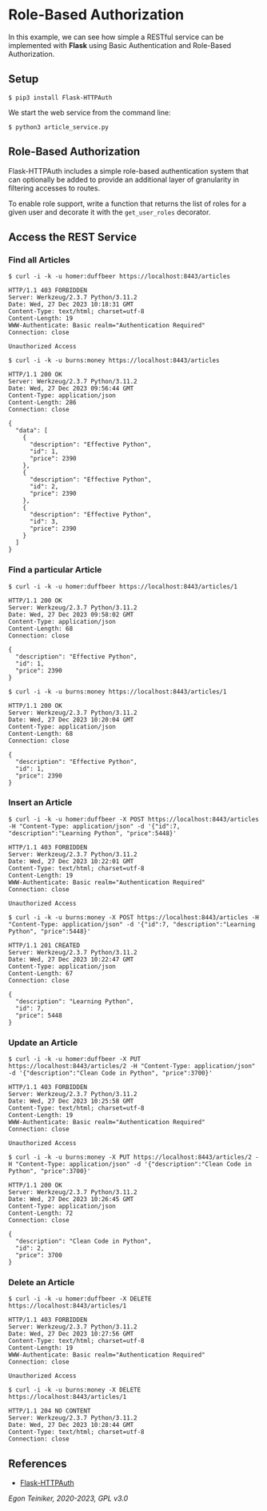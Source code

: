 # Role-Based Authorization

In this example, we can see how simple a RESTful service can be implemented with
**Flask** using Basic Authentication and Role-Based Authorization.

## Setup 
```
$ pip3 install Flask-HTTPAuth
```

We start the web service from the command line:
```
$ python3 article_service.py
```

## Role-Based Authorization

Flask-HTTPAuth includes a simple role-based authentication system that can optionally 
be added to provide an additional layer of granularity in filtering accesses to routes. 

To enable role support, write a function that returns the list of roles for a given user 
and decorate it with the `get_user_roles` decorator.


## Access the REST Service


### Find all Articles

```
$ curl -i -k -u homer:duffbeer https://localhost:8443/articles

HTTP/1.1 403 FORBIDDEN
Server: Werkzeug/2.3.7 Python/3.11.2
Date: Wed, 27 Dec 2023 10:18:31 GMT
Content-Type: text/html; charset=utf-8
Content-Length: 19
WWW-Authenticate: Basic realm="Authentication Required"
Connection: close

Unauthorized Access
```

```
$ curl -i -k -u burns:money https://localhost:8443/articles

HTTP/1.1 200 OK
Server: Werkzeug/2.3.7 Python/3.11.2
Date: Wed, 27 Dec 2023 09:56:44 GMT
Content-Type: application/json
Content-Length: 286
Connection: close

{
  "data": [
    {
      "description": "Effective Python",
      "id": 1,
      "price": 2390
    },
    {
      "description": "Effective Python",
      "id": 2,
      "price": 2390
    },
    {
      "description": "Effective Python",
      "id": 3,
      "price": 2390
    }
  ]
}
```


### Find a particular Article
```
$ curl -i -k -u homer:duffbeer https://localhost:8443/articles/1

HTTP/1.1 200 OK
Server: Werkzeug/2.3.7 Python/3.11.2
Date: Wed, 27 Dec 2023 09:58:02 GMT
Content-Type: application/json
Content-Length: 68
Connection: close

{
  "description": "Effective Python",
  "id": 1,
  "price": 2390
}
```

```
$ curl -i -k -u burns:money https://localhost:8443/articles/1

HTTP/1.1 200 OK
Server: Werkzeug/2.3.7 Python/3.11.2
Date: Wed, 27 Dec 2023 10:20:04 GMT
Content-Type: application/json
Content-Length: 68
Connection: close

{
  "description": "Effective Python",
  "id": 1,
  "price": 2390
}
```

### Insert an Article
```
$ curl -i -k -u homer:duffbeer -X POST https://localhost:8443/articles -H "Content-Type: application/json" -d '{"id":7, "description":"Learning Python", "price":5448}'

HTTP/1.1 403 FORBIDDEN
Server: Werkzeug/2.3.7 Python/3.11.2
Date: Wed, 27 Dec 2023 10:22:01 GMT
Content-Type: text/html; charset=utf-8
Content-Length: 19
WWW-Authenticate: Basic realm="Authentication Required"
Connection: close

Unauthorized Access
```

```
$ curl -i -k -u burns:money -X POST https://localhost:8443/articles -H "Content-Type: application/json" -d '{"id":7, "description":"Learning Python", "price":5448}'

HTTP/1.1 201 CREATED
Server: Werkzeug/2.3.7 Python/3.11.2
Date: Wed, 27 Dec 2023 10:22:47 GMT
Content-Type: application/json
Content-Length: 67
Connection: close

{
  "description": "Learning Python",
  "id": 7,
  "price": 5448
}
```


### Update an Article
```
$ curl -i -k -u homer:duffbeer -X PUT https://localhost:8443/articles/2 -H "Content-Type: application/json" -d '{"description":"Clean Code in Python", "price":3700}'

HTTP/1.1 403 FORBIDDEN
Server: Werkzeug/2.3.7 Python/3.11.2
Date: Wed, 27 Dec 2023 10:25:58 GMT
Content-Type: text/html; charset=utf-8
Content-Length: 19
WWW-Authenticate: Basic realm="Authentication Required"
Connection: close

Unauthorized Access
```

```
$ curl -i -k -u burns:money -X PUT https://localhost:8443/articles/2 -H "Content-Type: application/json" -d '{"description":"Clean Code in Python", "price":3700}'

HTTP/1.1 200 OK
Server: Werkzeug/2.3.7 Python/3.11.2
Date: Wed, 27 Dec 2023 10:26:45 GMT
Content-Type: application/json
Content-Length: 72
Connection: close

{
  "description": "Clean Code in Python",
  "id": 2,
  "price": 3700
}
```

### Delete an Article

```
$ curl -i -k -u homer:duffbeer -X DELETE https://localhost:8443/articles/1

HTTP/1.1 403 FORBIDDEN
Server: Werkzeug/2.3.7 Python/3.11.2
Date: Wed, 27 Dec 2023 10:27:56 GMT
Content-Type: text/html; charset=utf-8
Content-Length: 19
WWW-Authenticate: Basic realm="Authentication Required"
Connection: close

Unauthorized Access
```

```
$ curl -i -k -u burns:money -X DELETE https://localhost:8443/articles/1

HTTP/1.1 204 NO CONTENT
Server: Werkzeug/2.3.7 Python/3.11.2
Date: Wed, 27 Dec 2023 10:28:44 GMT
Content-Type: text/html; charset=utf-8
Connection: close
```

## References
* [Flask-HTTPAuth](https://flask-httpauth.readthedocs.io/en/latest/)

*Egon Teiniker, 2020-2023, GPL v3.0*